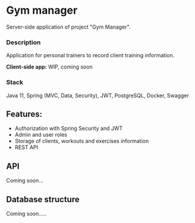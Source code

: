 # Gym manager
Server-side application of project "Gym Manager".

### Description
Application for personal trainers to record client training information.

**Client-side app:** WIP, coming soon

### Stack
Java 11, Spring (MVC, Data, Security), JWT, PostgreSQL, Docker, Swagger

## Features:
- Authorization with Spring Security and JWT
- Admin and user roles
- Storage of clients, workouts and exercises information
- REST API

## API
Coming soon...

## Database structure
Coming soon.....
